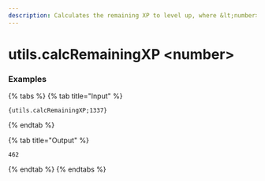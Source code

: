 ```yaml
---
description: Calculates the remaining XP to level up, where &lt;number> is the amount of XP the user has.
---
```


# utils.calcRemainingXP &lt;number>

### Examples

{% tabs %}
{% tab title="Input" %}

```text
{utils.calcRemainingXP;1337}
```

{% endtab %}

{% tab title="Output" %}

```text
462
```

{% endtab %}
{% endtabs %}
